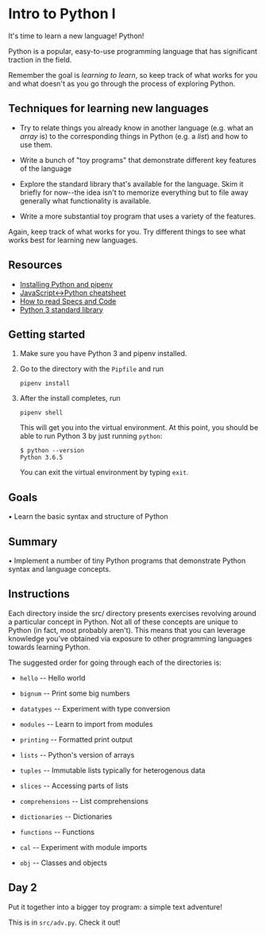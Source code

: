 # Intro to Python I

It's time to learn a new language! Python!

Python is a popular, easy-to-use programming language that has significant
traction in the field.

Remember the goal is _learning to learn_, so keep track of what works for you
and what doesn't as you go through the process of exploring Python.

## Techniques for learning new languages

* Try to relate things you already know in another language (e.g. what an
  _array_ is) to the corresponding things in Python (e.g. a _list_) and how to
  use them.

* Write a bunch of "toy programs" that demonstrate different key features of the
  language

* Explore the standard library that's available for the language. Skim it
  briefly for now--the idea isn't to memorize everything but to file away
  generally what functionality is available.

* Write a more substantial toy program that uses a variety of the features.

Again, keep track of what works for you. Try different things to see what works
best for learning new languages.

## Resources

* [Installing Python and pipenv](https://github.com/LambdaSchool/CS-Wiki/wiki/Installing-Python-3-and-pipenv)
* [JavaScript<->Python cheatsheet](https://github.com/LambdaSchool/CS-Wiki/wiki/Javascript-Python-cheatsheet)
* [How to read Specs and Code](https://github.com/LambdaSchool/CS-Wiki/wiki/How-to-Read-Specifications-and-Code)
* [Python 3 standard library](https://docs.python.org/3.6/library/)

## Getting started

1. Make sure you have Python 3 and pipenv installed.

2. Go to the directory with the `Pipfile` and run
   ```
   pipenv install
   ```

3. After the install completes, run
   ```
   pipenv shell
   ```
   This will get you into the virtual environment. At this point, you should be
   able to run Python 3 by just running `python`:
   ```
   $ python --version
   Python 3.6.5
   ```

   You can exit the virtual environment by typing `exit`.

## Goals

• Learn the basic syntax and structure of Python

## Summary

• Implement a number of tiny Python programs that demonstrate Python syntax and language concepts.

## Instructions

Each directory inside the src/ directory presents exercises revolving around a particular concept in Python. Not all of these concepts are unique to Python (in fact, most probably aren't). This means that you can leverage knowledge you've obtained via exposure to other programming languages towards learning Python.

The suggested order for going through each of the directories is:

* `hello` -- Hello world
* `bignum` -- Print some big numbers
* `datatypes` -- Experiment with type conversion
* `modules` -- Learn to import from modules
* `printing` -- Formatted print output
* `lists` -- Python's version of arrays
* `tuples` -- Immutable lists typically for heterogenous data
* `slices` -- Accessing parts of lists
* `comprehensions` -- List comprehensions
* `dictionaries` -- Dictionaries
* `functions` -- Functions

* `cal` -- Experiment with module imports
* `obj` -- Classes and objects

## Day 2

Put it together into a bigger toy program: a simple text adventure!

This is in `src/adv.py`. Check it out!
